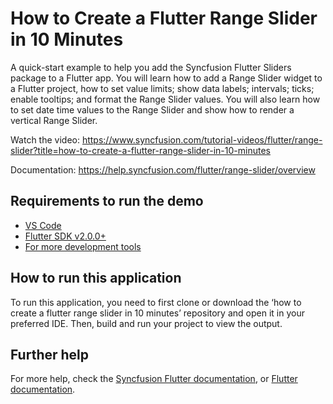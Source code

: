 # How to Create a Flutter Range Slider in 10 Minutes
A quick-start example to help you add the Syncfusion Flutter Sliders package to a Flutter app. You will learn how to add a Range Slider widget to a Flutter project, how to set value limits; show data labels; intervals; ticks; enable tooltips; and format the Range Slider values. You will also learn how to set date time values to the Range Slider and show how to render a vertical Range Slider.

Watch the video: https://www.syncfusion.com/tutorial-videos/flutter/range-slider?title=how-to-create-a-flutter-range-slider-in-10-minutes

Documentation: https://help.syncfusion.com/flutter/range-slider/overview

## Requirements to run the demo
* [VS Code](https://code.visualstudio.com/download)
* [Flutter SDK v2.0.0+](https://flutter.dev/docs/development/tools/sdk/overview)
* [For more development tools](https://flutter.dev/docs/development/tools/devtools/overview)

## How to run this application
To run this application, you need to first clone or download the ‘how to create a flutter range slider in 10 minutes’ repository and open it in your preferred IDE. Then, build and run your project to view the output.

## Further help
For more help, check the [Syncfusion Flutter documentation](https://help.syncfusion.com/flutter/introduction/overview), or
 [Flutter documentation](https://flutter.dev/docs/get-started/install).
